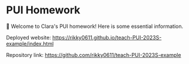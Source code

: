 # PUI Homework

👋 Welcome to Clara's PUI homework! Here is some essential information.


Deployed website: https://rikky0611.github.io/teach-PUI-2023S-example/index.html


Repository link: https://github.com/rikky0611/teach-PUI-2023S-example
